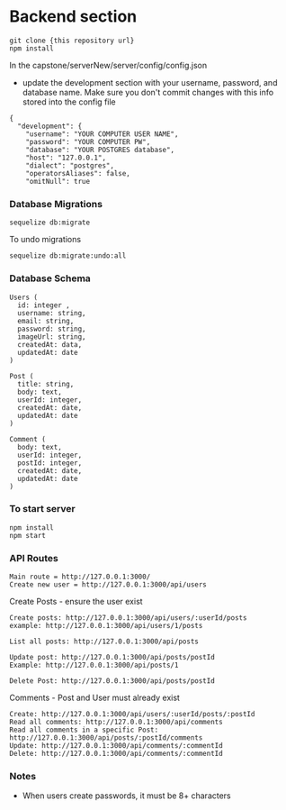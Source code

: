 # Backend section

```
git clone {this repository url}
npm install

```

In the capstone/serverNew/server/config/config.json
- update the development section with your username, password, and database name. Make sure you don't commit changes with this
info stored into the config file
```
{
  "development": {
    "username": "YOUR COMPUTER USER NAME",
    "password": "YOUR COMPUTER PW",
    "database": "YOUR POSTGRES database",
    "host": "127.0.0.1",
    "dialect": "postgres",
    "operatorsAliases": false,
    "omitNull": true

```

### Database Migrations
```
sequelize db:migrate
```

To undo migrations
```
sequelize db:migrate:undo:all
```


### Database Schema
```
Users (
  id: integer ,
  username: string,
  email: string,
  password: string,
  imageUrl: string,
  createdAt: data,
  updatedAt: date
)

Post (
  title: string,
  body: text,
  userId: integer,
  createdAt: date,
  updatedAt: date
)

Comment (
  body: text,
  userId: integer,
  postId: integer,
  createdAt: date,
  updatedAt: date
)
```

### To start server
```
npm install
npm start
```

### API Routes
```
Main route = http://127.0.0.1:3000/
Create new user = http://127.0.0.1:3000/api/users
```

Create Posts - ensure the user exist
```
Create posts: http://127.0.0.1:3000/api/users/:userId/posts
example: http://127.0.0.1:3000/api/users/1/posts

List all posts: http://127.0.0.1:3000/api/posts

Update post: http://127.0.0.1:3000/api/posts/postId
Example: http://127.0.0.1:3000/api/posts/1

Delete Post: http://127.0.0.1:3000/api/posts/postId
```

Comments - Post and User must already exist
```
Create: http://127.0.0.1:3000/api/users/:userId/posts/:postId
Read all comments: http://127.0.0.1:3000/api/comments
Read all comments in a specific Post:  http://127.0.0.1:3000/api/posts/:postId/comments
Update: http://127.0.0.1:3000/api/comments/:commentId
Delete: http://127.0.0.1:3000/api/comments/:commentId
```

### Notes
- When users create passwords, it must be 8+ characters
